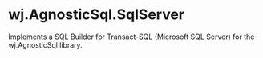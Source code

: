 # wj.AgnosticSql.SqlServer
Implements a SQL Builder for Transact-SQL (Microsoft SQL Server) for the wj.AgnosticSql library.
